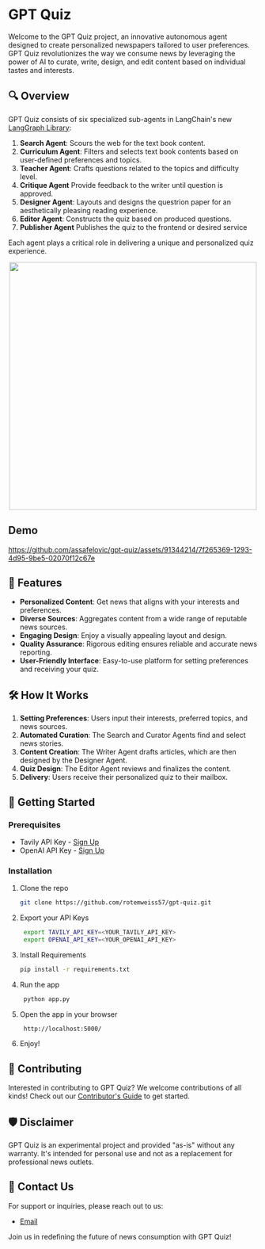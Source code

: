 # GPT Quiz

Welcome to the GPT Quiz project, an innovative autonomous agent designed to create personalized newspapers tailored to user preferences. GPT Quiz revolutionizes the way we consume news by leveraging the power of AI to curate, write, design, and edit content based on individual tastes and interests.

## 🔍 Overview

GPT Quiz consists of six specialized sub-agents in LangChain's new [LangGraph Library](https://github.com/langchain-ai/langgraph):

1. **Search Agent**: Scours the web for the text book content.
2. **Curriculum Agent**: Filters and selects text book contents based on user-defined preferences and topics.
3. **Teacher Agent**: Crafts questions related to the topics and difficulty level.
4. **Critique Agent** Provide feedback to the writer until question is approved.
5. **Designer Agent**: Layouts and designs the questrion paper for an aesthetically pleasing reading experience.
6. **Editor Agent**: Constructs the quiz based on produced questions.
7. **Publisher Agent** Publishes the quiz to the frontend or desired service

Each agent plays a critical role in delivering a unique and personalized quiz experience.

<div align="center">
<img align="center" height="500" src="https://tavily-media.s3.amazonaws.com/gpt-quiz-architecture.png">
</div>


## Demo
https://github.com/assafelovic/gpt-quiz/assets/91344214/7f265369-1293-4d95-9be5-02070f12c67e


## 🌟 Features

- **Personalized Content**: Get news that aligns with your interests and preferences.
- **Diverse Sources**: Aggregates content from a wide range of reputable news sources.
- **Engaging Design**: Enjoy a visually appealing layout and design.
- **Quality Assurance**: Rigorous editing ensures reliable and accurate news reporting.
- **User-Friendly Interface**: Easy-to-use platform for setting preferences and receiving your quiz.

## 🛠️ How It Works

1. **Setting Preferences**: Users input their interests, preferred topics, and news sources.
2. **Automated Curation**: The Search and Curator Agents find and select news stories.
3. **Content Creation**: The Writer Agent drafts articles, which are then designed by the Designer Agent.
4. **Quiz Design**: The Editor Agent reviews and finalizes the content.
5. **Delivery**: Users receive their personalized quiz to their mailbox.

## 🚀 Getting Started

### Prerequisites

- Tavily API Key - [Sign Up](https://tavily.com/)
- OpenAI API Key - [Sign Up](https://platform.openai.com/)

### Installation

1. Clone the repo
   ```sh
   git clone https://github.com/rotemweiss57/gpt-quiz.git
    ```
2. Export your API Keys
   ```sh
    export TAVILY_API_KEY=<YOUR_TAVILY_API_KEY>
    export OPENAI_API_KEY=<YOUR_OPENAI_API_KEY>
    ```
3. Install Requirements
   ```sh
   pip install -r requirements.txt
   ```
4. Run the app
   ```sh
    python app.py
    ```
5. Open the app in your browser
   ```sh
    http://localhost:5000/
    ```
6. Enjoy!

## 🤝 Contributing

Interested in contributing to GPT Quiz? We welcome contributions of all kinds! Check out our [Contributor's Guide](CONTRIBUTING.md) to get started.


## 🛡️ Disclaimer

GPT Quiz is an experimental project and provided "as-is" without any warranty. It's intended for personal use and not as a replacement for professional news outlets.

## 📩 Contact Us

For support or inquiries, please reach out to us:

- [Email](mailto:rotem5707@gmail.com)

Join us in redefining the future of news consumption with GPT Quiz!
